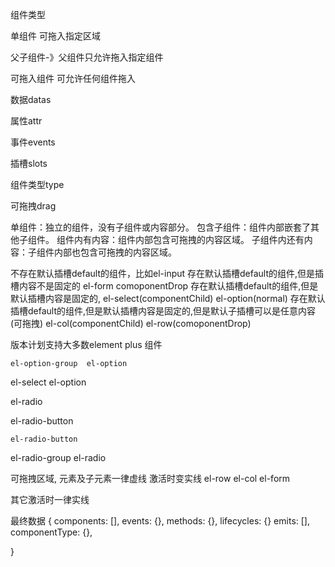组件类型

单组件 可拖入指定区域

父子组件-》父组件只允许拖入指定组件

可拖入组件   可允许任何组件拖入

数据datas

属性attr

事件events

插槽slots

组件类型type

可拖拽drag

单组件：独立的组件，没有子组件或内容部分。
包含子组件：组件内部嵌套了其他子组件。
组件内有内容：组件内部包含可拖拽的内容区域。
子组件内还有内容：子组件内部也包含可拖拽的内容区域。

不存在默认插槽default的组件，比如el-input
存在默认插槽default的组件,但是插槽内容不是固定的 el-form  comoponentDrop
存在默认插槽default的组件,但是默认插槽内容是固定的,  el-select(componentChild) el-option(normal)
存在默认插槽default的组件,但是默认插槽内容是固定的,但是默认子插槽可以是任意内容(可拖拽)  el-col(componentChild) el-row(comoponentDrop)

版本计划支持大多数element plus 组件

    el-option-group  el-option
el-select
          el-option

el-radio

el-radio-button

    el-radio-button
el-radio-group
               el-radio

可拖拽区域, 元素及子元素一律虚线 激活时变实线 el-row el-col el-form

其它激活时一律实线

最终数据
{ components: [],
  events: {},
  methods: {},
  lifecycles: {}
  emits: [],
  componentType: {},

}
